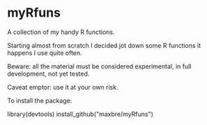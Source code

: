 # myRfuns

A collection of my handy R functions.

Starting almost from scratch I decided jot down some R functions it happens I use quite often.

Beware: all the material must be considered experimental, in full development, not yet tested.

Caveat emptor: use it at your own risk.

To install the package:

library(devtools)
install_github("maxbre/myRfuns")

